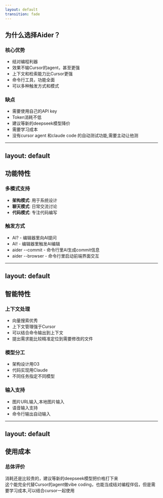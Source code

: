 ```yaml
---
layout: default
transition: fade
---
```


## 为什么选择Aider？

<div class="grid grid-cols-2 gap-6 mt-8">
<div>

### 核心优势

- 结对编程利器
- 效果不输Cursor的agent，甚至更强
- 上下文和检索能力比Cursor更强
- 命令行工具，功能全面
- 可以多种触发方式和模式

</div>
<div>

### 缺点

- 需要使用自己的API key
- Token消耗不低
- 建议等新的deepseek模型降价
- 需要学习成本
- 没有cursor agent 和claude code 的自动测试功能,需要主动让他测

</div>
</div>

---
layout: default
---

## 功能特性 

<div class="space-y-4 mt-8">

### 多模式支持

- **架构模式**: 用于系统设计
- **聊天模式**: 日常交流讨论
- **代码模式**: 专注代码编写

###  触发方式

- AI? - 编辑器里向AI提问
- AI! - 编辑器里触发AI编辑
- aider --commit - 命令行里AI生成commit信息
- aider --browser - 命令行里启动前端界面交互

</div>

---
layout: default
---

## 智能特性 

<div class="grid grid-cols-2 gap-6 mt-8">
<div>

### 上下文处理

- 向量搜索优秀
- 上下文管理强于Cursor
- 可以结合命令输出到上下文
- 提出需求能比较精准定位到需要修改的文件

### 模型分工

- 架构设计用O3
- 代码实现用Claude
- 不同任务指定不同模型


</div>
<div>

### 输入支持

- 图片URL输入,本地图片输入
- 语音输入支持
- 命令行输出自动输入

</div>
</div>

<!-- 这里能感觉的gemini的强大,感觉比cursor里的gemini强很多,总算符合aider leader borad的榜单了 -->

---
layout: default
---

## 使用成本 

<div class="text-center mt-8">

### 总体评价

消耗还是比较贵的，建议等新的deepseek模型把价格打下来  
这个能完全代替Cursor的agent做vibe coding，也能当成结对编程伴侣，但是需要学习成本,可以结合cursor一起使用

</div>
